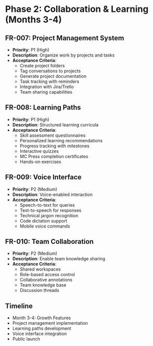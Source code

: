 # Phase 2: Collaboration & Learning (Months 3-4)

## FR-007: Project Management System
- **Priority**: P1 (High)
- **Description**: Organize work by projects and tasks
- **Acceptance Criteria**:
  - Create project folders
  - Tag conversations to projects
  - Generate project documentation
  - Task tracking with reminders
  - Integration with Jira/Trello
  - Team sharing capabilities

## FR-008: Learning Paths
- **Priority**: P1 (High)
- **Description**: Structured learning curricula
- **Acceptance Criteria**:
  - Skill assessment questionnaires
  - Personalized learning recommendations
  - Progress tracking with milestones
  - Interactive quizzes
  - MC Press completion certificates
  - Hands-on exercises

## FR-009: Voice Interface
- **Priority**: P2 (Medium)
- **Description**: Voice-enabled interaction
- **Acceptance Criteria**:
  - Speech-to-text for queries
  - Text-to-speech for responses
  - Technical jargon recognition
  - Code dictation support
  - Mobile voice commands

## FR-010: Team Collaboration
- **Priority**: P2 (Medium)
- **Description**: Enable team knowledge sharing
- **Acceptance Criteria**:
  - Shared workspaces
  - Role-based access control
  - Collaborative annotations
  - Team knowledge base
  - Discussion threads

## Timeline
- Month 3-4: Growth Features
- Project management implementation
- Learning paths development
- Voice interface integration
- Public launch